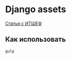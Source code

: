 # Django assets

[Статья с ИТШЕФ](https://itchief.ru/lessons/bootstrap/build-project-with-gulp)

## Как использовать

`gulp`